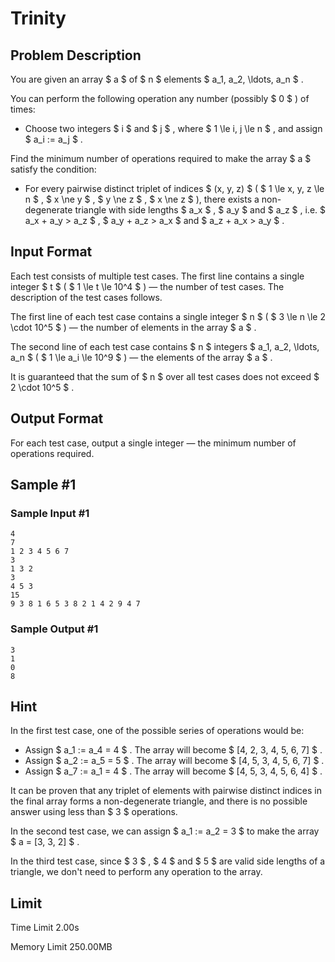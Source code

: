 # Trinity

## Problem Description

You are given an array $ a $ of $ n $ elements $ a_1, a_2, \ldots, a_n $ .

You can perform the following operation any number (possibly $ 0 $ ) of times:

- Choose two integers $ i $ and $ j $ , where $ 1 \le i, j \le n $ , and assign $ a_i := a_j $ .

Find the minimum number of operations required to make the array $ a $ satisfy the condition:

- For every pairwise distinct triplet of indices $ (x, y, z) $ ( $ 1 \le x, y, z \le n $ , $ x \ne y $ , $ y \ne z $ , $ x \ne z $ ), there exists a non-degenerate triangle with side lengths $ a_x $ , $ a_y $ and $ a_z $ , i.e. $ a_x + a_y > a_z $ , $ a_y + a_z > a_x $ and $ a_z + a_x > a_y $ .

## Input Format

Each test consists of multiple test cases. The first line contains a single integer $ t $ ( $ 1 \le t \le 10^4 $ ) — the number of test cases. The description of the test cases follows.

The first line of each test case contains a single integer $ n $ ( $ 3 \le n \le 2 \cdot 10^5 $ ) — the number of elements in the array $ a $ .

The second line of each test case contains $ n $ integers $ a_1, a_2, \ldots, a_n $ ( $ 1 \le a_i \le 10^9 $ ) — the elements of the array $ a $ .

It is guaranteed that the sum of $ n $ over all test cases does not exceed $ 2 \cdot 10^5 $ .

## Output Format

For each test case, output a single integer — the minimum number of operations required.

## Sample #1

### Sample Input #1

```
4
7
1 2 3 4 5 6 7
3
1 3 2
3
4 5 3
15
9 3 8 1 6 5 3 8 2 1 4 2 9 4 7
```

### Sample Output #1

```
3
1
0
8
```

## Hint

In the first test case, one of the possible series of operations would be:

- Assign $ a_1 := a_4 = 4 $ . The array will become $ [4, 2, 3, 4, 5, 6, 7] $ .
- Assign $ a_2 := a_5 = 5 $ . The array will become $ [4, 5, 3, 4, 5, 6, 7] $ .
- Assign $ a_7 := a_1 = 4 $ . The array will become $ [4, 5, 3, 4, 5, 6, 4] $ .

It can be proven that any triplet of elements with pairwise distinct indices in the final array forms a non-degenerate triangle, and there is no possible answer using less than $ 3 $ operations.

In the second test case, we can assign $ a_1 := a_2 = 3 $ to make the array $ a = [3, 3, 2] $ .

In the third test case, since $ 3 $ , $ 4 $ and $ 5 $ are valid side lengths of a triangle, we don't need to perform any operation to the array.

## Limit



Time Limit
2.00s

Memory Limit
250.00MB